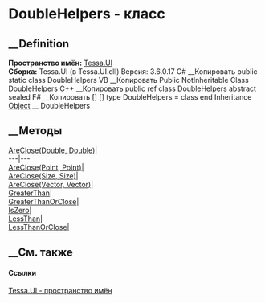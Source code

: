 # DoubleHelpers - класс
##  __Definition
 **Пространство имён:** [Tessa.UI](N_Tessa_UI.htm)  
 **Сборка:** Tessa.UI (в Tessa.UI.dll) Версия: 3.6.0.17
C# __Копировать
     public static class DoubleHelpers
VB __Копировать
     Public NotInheritable Class DoubleHelpers
C++ __Копировать
     public ref class DoubleHelpers abstract sealed
F# __Копировать
     [<AbstractClassAttribute>]
    [<SealedAttribute>]
    type DoubleHelpers = class end
Inheritance
    [Object](https://learn.microsoft.com/dotnet/api/system.object) __ DoubleHelpers
##  __Методы
[AreClose(Double, Double)](M_Tessa_UI_DoubleHelpers_AreClose.htm)|  
---|---  
[AreClose(Point, Point)](M_Tessa_UI_DoubleHelpers_AreClose_1.htm)|  
[AreClose(Size, Size)](M_Tessa_UI_DoubleHelpers_AreClose_2.htm)|  
[AreClose(Vector, Vector)](M_Tessa_UI_DoubleHelpers_AreClose_3.htm)|  
[GreaterThan](M_Tessa_UI_DoubleHelpers_GreaterThan.htm)|  
[GreaterThanOrClose](M_Tessa_UI_DoubleHelpers_GreaterThanOrClose.htm)|  
[IsZero](M_Tessa_UI_DoubleHelpers_IsZero.htm)|  
[LessThan](M_Tessa_UI_DoubleHelpers_LessThan.htm)|  
[LessThanOrClose](M_Tessa_UI_DoubleHelpers_LessThanOrClose.htm)|  
## __См. также
#### Ссылки
[Tessa.UI - пространство имён](N_Tessa_UI.htm)
